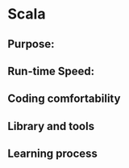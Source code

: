 # Scala



## Purpose:


## Run-time Speed:


## Coding comfortability


## Library and tools



## Learning process

